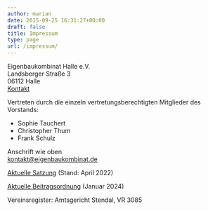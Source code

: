 ```yaml
---
author: marian
date: 2015-09-25 16:31:27+00:00
draft: false
title: Impressum
type: page
url: /impressum/
---
```


Eigenbaukombinat Halle e.V.  
Landsberger Straße 3  
06112 Halle  
[Kontakt](/kontakt)  

Vertreten durch die einzeln vertretungsberechtigten Mitglieder des Vorstands:

* Sophie Tauchert
* Christopher Thum
* Frank Schulz

Anschrift wie oben  
[kontakt@eigenbaukombinat.de](mailto:kontakt@eigenbaukombinat.de)

[Aktuelle Satzung](/wp-content/uploads/2022/04/satzung-2022-04.pdf) (Stand: April 2022)  

[Aktuelle Beitragsordnung](/wp-content/uploads/2024/01/Beitragsordnung_2023-01-31.pdf) (Januar 2024)

Vereinsregister: Amtsgericht Stendal, VR 3085

